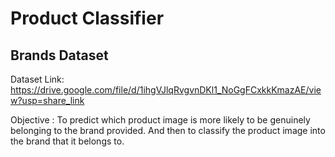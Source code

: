 # Product Classifier

## Brands Dataset

Dataset Link: https://drive.google.com/file/d/1ihgVJlqRvgvnDKl1_NoGgFCxkkKmazAE/view?usp=share_link


Objective : 
To predict which product image is more likely to be genuinely belonging to the brand provided. And
then to classify the product image into the brand that it belongs to.
